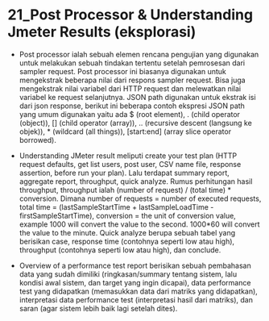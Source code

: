 # 21_Post Processor & Understanding Jmeter Results (eksplorasi)

- Post processor ialah sebuah elemen rencana pengujian yang digunakan untuk melakukan sebuah tindakan tertentu setelah pemrosesan dari sampler request. Post processor ini biasanya digunakan untuk mengekstrak beberapa nilai dari respons sampler request. Bisa juga mengekstrak nilai variabel dari HTTP request dan melewatkan nilai variabel ke request selanjutnya. JSON path digunakan untuk ekstrak isi dari json response, berikut ini beberapa contoh ekspresi JSON path yang umum digunakan yaitu ada $ (root element), . (child operator (object)), [] (child operator (array)), .. (recursive descent (langsung ke objek)), * (wildcard (all things)), [start:end] (array slice operator borrowed).

- Understanding JMeter result meliputi create your test plan (HTTP request defaults, get list users, post user, CSV name file, response assertion, before run your plan). Lalu terdapat summary report, aggregate report, throughput, quick analyze. Rumus perhitungan hasil throughput, throughput ialah (number of request) / (total time) * conversion. Dimana number of requests = number of executed requests, total time = (lastSampleStartTime + lastSampleLoadTime - firstSampleStartTime), conversion = the unit of conversion value, example 1000 will convert the value to the second. 1000*60 will convert the value to the minute. Quick analyze berupa sebuah tabel yang berisikan case, response time (contohnya seperti low atau high), throughput (contohnya seperti low atau high), dan conclude.

- Overview of a performance test report berisikan sebuah pembahasan data yang sudah dimiliki (ringkasan/summary tentang sistem, lalu kondisi awal sistem, dan target yang ingin dicapai), data performance test yang didapatkan (memasukkan data dari matriks yang didapatkan), interpretasi data performance test (interpretasi hasil dari matriks), dan saran (agar sistem lebih baik lagi setelah dites).